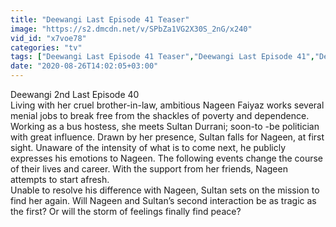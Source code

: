 ```yaml
---
title: "Deewangi Last Episode 41 Teaser"
image: "https://s2.dmcdn.net/v/SPbZa1VG2X30S_2nG/x240"
vid_id: "x7voe78"
categories: "tv"
tags: ["Deewangi Last Episode 41 Teaser","Deewangi Last Episode 41","Deewangi Last Episode Teaser"]
date: "2020-08-26T14:02:05+03:00"
---
```

Deewangi 2nd Last Episode 40  <br>Living with her cruel brother-in-law, ambitious Nageen Faiyaz works several menial jobs to break free from the shackles of poverty and dependence.  <br>Working as a bus hostess, she meets Sultan Durrani; soon-to -be politician with great influence. Drawn by her presence, Sultan falls for Nageen, at first sight. Unaware of the intensity of what is to come next, he publicly expresses his emotions to Nageen. The following events change the course of their lives and career. With the support from her friends, Nageen attempts to start afresh.  <br>Unable to resolve his difference with Nageen, Sultan sets on the mission to find her again. Will Nageen and Sultan’s second interaction be as tragic as the first? Or will the storm of feelings finally find peace?
